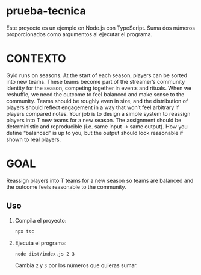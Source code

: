 # prueba-tecnica

Este proyecto es un ejemplo en Node.js con TypeScript. Suma dos números proporcionados como argumentos al ejecutar el programa.

# CONTEXTO

Gyld runs on seasons. At the start of each season, players can be sorted into new teams. These teams become part of the streamer’s community identity for the season, competing together in events and rituals.
When we reshuffle, we need the outcome to feel balanced and make sense to the community. Teams should be roughly even in size, and the distribution of players should reflect engagement in a way that won’t feel arbitrary if players compared notes.
Your job is to design a simple system to reassign players into T new teams for a new season. The assignment should be deterministic and reproducible (i.e. same input → same output). How you define “balanced” is up to you, but the output should look reasonable if shown to real players.

# GOAL

Reassign players into T teams for a new season so teams are balanced and the outcome feels reasonable to the community.

## Uso

1. Compila el proyecto:
   ```sh
   npx tsc
   ```
2. Ejecuta el programa:
   ```sh
   node dist/index.js 2 3
   ```
   Cambia `2` y `3` por los números que quieras sumar.
